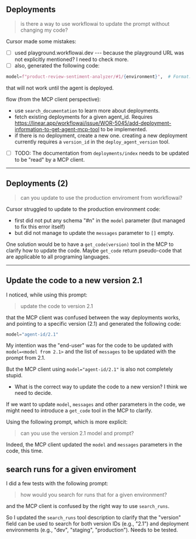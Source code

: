 ## Deployments

> is there a way to use workflowai to update the prompt without changing my code?

Cursor made some mistakes:

- [ ] used playground.workflowai.dev --- because the playground URL was not explicitly mentioned? I need to check more.
- [ ] also, generated the following code:

```python
model=f"product-review-sentiment-analyzer/#1/{environment}",  # Format: agent-name/#schema/environment
```

that will not work until the agent is deployed.

flow (from the MCP client perspective):

- use `search_documentation` to learn more about deployments.
- fetch existing deployments for a given agent_id. Requires https://linear.app/workflowai/issue/WOR-5045/add-deployment-information-to-get-agent-mcp-tool to be implemented.
- if there is no deployment, create a new one. creating a new deployment currently requires a `version_id` in the `deploy_agent_version` tool.

- [ ] TODO: The documentation from `deployments/index` needs to be updated to be "read" by a MCP client.

---

## Deployments (2)

> can you update to use the production enviroment from workflowai?

Cursor struggled to update to the production environment code:

- first did not put any schema "#n" in the `model` parameter (but managed to fix this error itself)
- but did not manage to update the `messages` parameter to `[]` empty.

One solution would be to have a `get_code(version)` tool in the MCP to clarify how to update the code. Maybe `get_code` return pseudo-code that are applicable to all programing languages.

---

## Update the code to a new version 2.1

I noticed, while using this prompt:

> update the code to version 2.1

that the MCP client was confused between the way deployments works, and pointing to a specific version (2.1) and generated the following code:

```python
model="agent-id/2.1"
```

My intention was the "end-user" was for the code to be updated with `model=<model from 2.1>` and the list of `messages` to be updated with the prompt from 2.1.

But the MCP client using `model="agent-id/2.1"` is also not completely stupid.

- What is the correct way to update the code to a new version? I think we need to decide.

If we want to update `model`, `messages` and other parameters in the code, we might need to introduce a `get_code` tool in the MCP to clarify.

Using the following prompt, which is more explicit:

> can you use the version 2.1 model and prompt?

Indeed, the MCP client updated the `model` and `messages` parameters in the code, this time.

## search runs for a given enviroment

I did a few tests with the following prompt:

> how would you search for runs that for a given environment?

and the MCP client is confused by the right way to use `search_runs`.

So I updated the `search_runs` tool description to clarify that the "version" field can be used to search for both version IDs (e.g., "2.1") and deployment environments (e.g., "dev", "staging", "production").
Needs to be tested.
